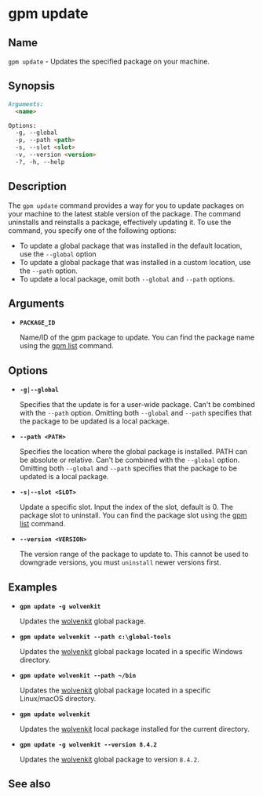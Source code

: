 # gpm update

## Name

`gpm update` - Updates the specified package on your machine.

## Synopsis

```md
Arguments:
  <name>

Options:
  -g, --global
  -p, --path <path>
  -s, --slot <slot>
  -v, --version <version> 
  -?, -h, --help
```

## Description

The `gpm update` command provides a way for you to update packages on your machine to the latest stable version of the package. The command uninstalls and reinstalls a package, effectively updating it. To use the command, you specify one of the following options:

* To update a global package that was installed in the default location, use the `--global` option
* To update a global package that was installed in a custom location, use the `--path` option.
* To update a local package, omit both `--global` and `--path` options.

## Arguments

* **`PACKAGE_ID`**

  Name/ID of the gpm package to update. You can find the package name using the [gpm list](ListCommand.md) command.

## Options

* **`-g|--global`**

    Specifies that the update is for a user-wide package. Can't be combined with the `--path` option. Omitting both `--global` and `--path` specifies that the package to be updated is a local package.

* **`--path <PATH>`**

  Specifies the location where the global package is installed. PATH can be absolute or relative. Can't be combined with the `--global` option. Omitting both `--global` and `--path` specifies that the package to be updated is a local package.

* **`-s|--slot <SLOT>`**

    Update a specific slot. Input the index of the slot, default is 0. The package slot to uninstall. You can find the package slot using the [gpm list](ListCommand.md) command.

* **`--version <VERSION>`**

  The version range of the package to update to. This cannot be used to downgrade versions, you must `uninstall` newer versions first.

## Examples

* **`gpm update -g wolvenkit`**

  Updates the [wolvenkit](https://github.com/WolvenKit/Wolvenkit) global package.

* **`gpm update wolvenkit --path c:\global-tools`**

  Updates the [wolvenkit](https://github.com/WolvenKit/Wolvenkit) global package located in a specific Windows directory.

* **`gpm update wolvenkit --path ~/bin`**

  Updates the [wolvenkit](https://github.com/WolvenKit/Wolvenkit) global package located in a specific Linux/macOS directory.

* **`gpm update wolvenkit`**

  Updates the [wolvenkit](https://github.com/WolvenKit/Wolvenkit) local package installed for the current directory.

* **`gpm update -g wolvenkit --version 8.4.2`**

  Updates the [wolvenkit](https://github.com/WolvenKit/Wolvenkit) global package to version `8.4.2`.

## See also
